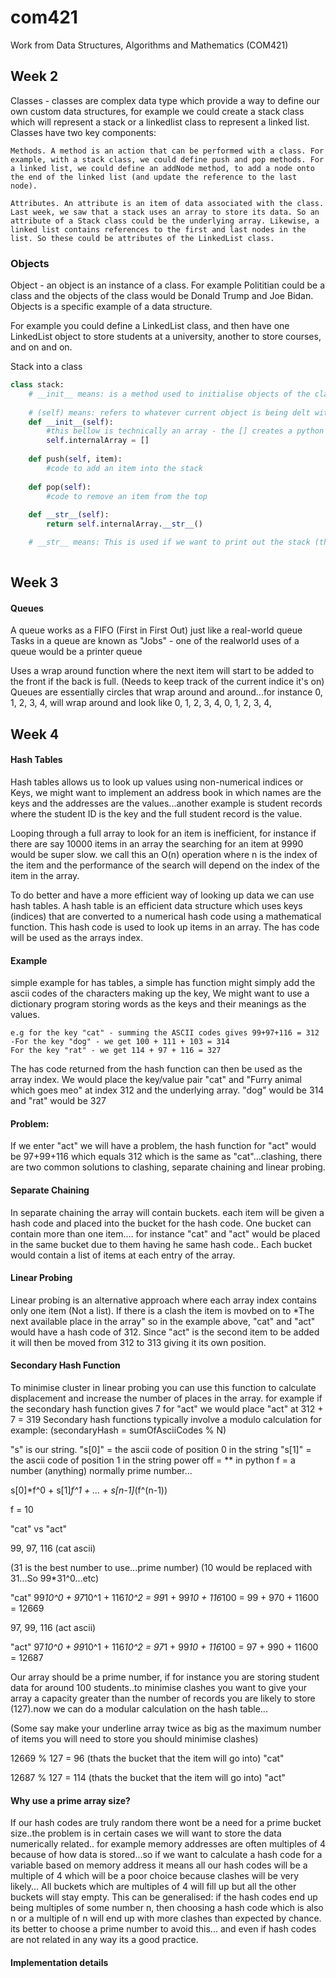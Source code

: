 # com421
Work from Data Structures, Algorithms and Mathematics (COM421)

## Week 2

Classes - classes are complex data type which provide a way to define our own custom data structures, for example we could create a stack class which will represent a stack or a linkedlist class to represent a linked list. Classes have two key components:

    Methods. A method is an action that can be performed with a class. For example, with a stack class, we could define push and pop methods. For a linked list, we could define an addNode method, to add a node onto the end of the linked list (and update the reference to the last node).

    Attributes. An attribute is an item of data associated with the class. Last week, we saw that a stack uses an array to store its data. So an attribute of a Stack class could be the underlying array. Likewise, a linked list contains references to the first and last nodes in the list. So these could be attributes of the LinkedList class.

### Objects

Object - an object is an instance of a class. For example Polititian could be a class and the objects of the class would be Donald Trump and Joe Bidan. Objects is a specific example of a data structure.


For example you could define a LinkedList class, and then have one LinkedList object to store students at a university, another to store courses, and on and on.

Stack into a class

```python
class stack:
    # __init__ means: is a method used to initialise objects of the class. When creating a class we need to initialise objects of it in some way. sets the internalArray to a blank array ready to start pushing things onto it
    
    # (self) means: refers to whatever current object is being delt with. when we call a method or create an object we can access that object (the current object) through this self paramiter
    def __init__(self):
        #this bellow is technically an array - the [] creates a python list (it is more flexible than an array) FOR THE EXERCISE WE DONT WANT IT TOO COMPLEX
        self.internalArray = []
    
    def push(self, item):
        #code to add an item into the stack
        
    def pop(self):
        #code to remove an item from the top
        
    def __str__(self):
        return self.internalArray.__str__()

    # __str__ means: This is used if we want to print out the stack (the class), if we create an object and print it by default nothing will happen besides memory printed. to actually have something printed we need to have a __str__ method to define how its printed. when this is printed we want to return to the outside the internalArray of the stack
        
```

## Week 3

#### Queues

A queue works as a FIFO (First in First Out) just like a real-world queue
Tasks in a queue are known as "Jobs" - one of the realworld uses of a queue would be a printer queue

Uses a wrap around function where the next item will start to be added to the front if the back is full. (Needs to keep track of the current indice it's on) Queues are essentially circles that wrap around and around...for instance 0, 1, 2, 3, 4, will wrap around and look like 
                                                        0, 1, 2, 3, 4, 0, 1, 2, 3, 4,


## Week 4

#### Hash Tables

Hash tables allows us to look up values using non-numerical indices or Keys, we might want to implement an address book in which names are the keys and the addresses are the values...another example is student records where the student ID is the key and the full student record is the value.

Looping through a full array to look for an item is inefficient, for instance if there are say 10000 items in an array the searching for an item at 9990 would be super slow. we call this an O(n) operation where n is the index of the item and the performance of the search will depend on the index of the item in the array.

To do better and have a more efficient way of looking up data we can use hash tables. A hash table is an efficient data structure which uses keys (indices) that are converted to a numerical hash code using a mathematical function. This hash code is used to look up items in an array. The has code will be used as the arrays index.


#### Example

simple example for has tables, a simple has function might simply add the ascii codes of the characters making up the key, We might want to use a dictionary program storing words as the keys and their meanings as the values.

    e.g for the key "cat" - summing the ASCII codes gives 99+97+116 = 312 -For the key "dog" - we get 100 + 111 + 103 = 314
    For the key "rat" - we get 114 + 97 + 116 = 327

The has code returned from the hash function can then be used as the array index. We would place the key/value pair "cat" and "Furry animal which goes meo" at index 312 and the underlying array. "dog" would be 314 and "rat" would be 327

#### Problem:

If we enter "act" we will have a problem, the hash function for "act" would be 97+99+116 which equals 312 which is the same as "cat"...clashing, there are two common solutions to clashing, separate chaining and linear probing.

#### Separate Chaining

In separate chaining the array will contain buckets. each item will be given a hash code and placed into the bucket for the hash code. One bucket can contain more than one item.... for instance "cat" and "act" would be placed in the same bucket due to them having he same hash code.. Each bucket would contain a list of items at each entry of the array.

#### Linear Probing

Linear probing is an alternative approach where each array index contains only one item (Not a list). If there is a clash the item is movbed on to *The next available place in the array" so in the example above, "cat" and "act" would have a hash code of 312. Since "act" is the second item to be added it will then be moved from 312 to 313 giving it its own position.

#### Secondary Hash Function

To minimise cluster in linear probing you can use this function to calculate displacement and increase the number of places in the array. 
for example if the secondary hash function gives 7 for "act" we would place "act" at 312 + 7 = 319
    Secondary hash functions typically involve a modulo calculation for example:
                        (secondaryHash = sumOfAsciiCodes % N)

"s" is our string.
"s[0]" = the ascii code of position 0 in the string
"s[1]" = the ascii code of position 1 in the string
power off = ** in python
f = a number (anything) normally prime number...

s[0]*f^0 + s[1]*f^1 + ... + s[n-1]*(f^(n-1))


f = 10

"cat" vs "act"

99, 97, 116 (cat ascii)

(31 is the best number to use...prime number)
(10 would be replaced with 31...So 99*31^0...etc)

"cat" 99*10^0 + 97*10^1 + 116*10^2 = 99*1 + 99*10 + 116*100 = 99 + 970 + 11600 = 12669

97, 99, 116 (act ascii)

"act" 97*10^0 + 99*10^1 + 116*10^2 = 97*1 + 99*10 + 116*100 = 97 + 990 + 11600 = 12687

Our array should be a prime number, if for instance you are storing student data for around 100 students..to minimise clashes you want to give your array a capacity greater than the number of records you are likely to store (127).now we can do a modular calculation on the hash table...

(Some say make your underline array twice as big as the maximum number of items you will need to store you should minimise clashes)

12669 % 127 = 96 (thats the bucket that the item will go into) "cat"

12687 % 127 = 114 (thats the bucket that the item will go into) "act"


#### Why use a prime array size?

If our hash codes are truly random there wont be a need for a prime bucket size..the problem is in certain cases we will want to store the data numerically related.. for example memory addresses are often multiples of 4 because of how data is stored...so if we want to calculate a hash code for a variable based on memory address it means all our hash codes will be a multiple of 4 which will be a poor choice because clashes will be very likely... All buckets which are multiples of 4 will fill up but all the other buckets will stay empty. This can be generalised: if the hash codes end up being multiples of some number n, then choosing a hash code which is also n or a multiple of n will end up with more clashes than expected by chance. its better to choose a prime number to avoid this... and even if hash codes are not related in any way its a good practice.


#### Implementation details









